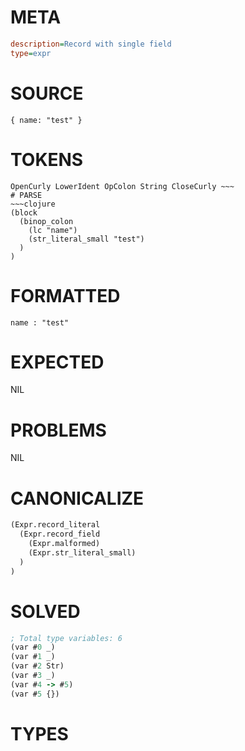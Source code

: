 # META
~~~ini
description=Record with single field
type=expr
~~~
# SOURCE
~~~roc
{ name: "test" }
~~~
# TOKENS
~~~text
OpenCurly LowerIdent OpColon String CloseCurly ~~~
# PARSE
~~~clojure
(block
  (binop_colon
    (lc "name")
    (str_literal_small "test")
  )
)
~~~
# FORMATTED
~~~roc
name : "test"
~~~
# EXPECTED
NIL
# PROBLEMS
NIL
# CANONICALIZE
~~~clojure
(Expr.record_literal
  (Expr.record_field
    (Expr.malformed)
    (Expr.str_literal_small)
  )
)
~~~
# SOLVED
~~~clojure
; Total type variables: 6
(var #0 _)
(var #1 _)
(var #2 Str)
(var #3 _)
(var #4 -> #5)
(var #5 {})
~~~
# TYPES
~~~roc
~~~
